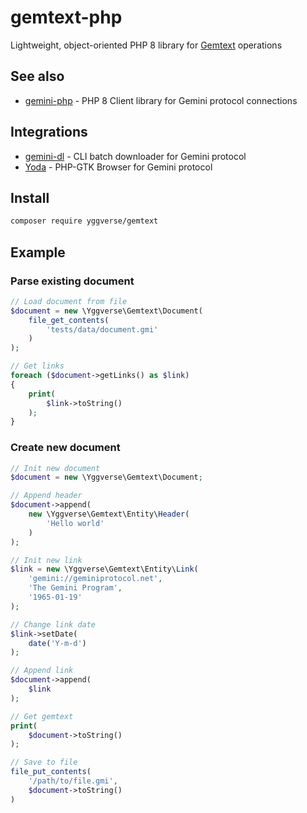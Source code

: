 # gemtext-php

Lightweight, object-oriented PHP 8 library for [Gemtext](https://geminiprotocol.net/docs/gemtext.gmi) operations

## See also

* [gemini-php](https://github.com/YGGverse/gemini-php) - PHP 8 Client library for Gemini protocol connections

## Integrations

* [gemini-dl](https://github.com/YGGverse/gemini-dl) - CLI batch downloader for Gemini protocol
* [Yoda](https://github.com/YGGverse/Yoda) - PHP-GTK Browser for Gemini protocol

## Install

``` bash
composer require yggverse/gemtext
```

## Example

### Parse existing document

``` php
// Load document from file
$document = new \Yggverse\Gemtext\Document(
    file_get_contents(
        'tests/data/document.gmi'
    )
);

// Get links
foreach ($document->getLinks() as $link)
{
    print(
        $link->toString()
    );
}
```

### Create new document

``` php
// Init new document
$document = new \Yggverse\Gemtext\Document;

// Append header
$document->append(
    new \Yggverse\Gemtext\Entity\Header(
        'Hello world'
    )
);

// Init new link
$link = new \Yggverse\Gemtext\Entity\Link(
    'gemini://geminiprotocol.net',
    'The Gemini Program',
    '1965-01-19'
);

// Change link date
$link->setDate(
    date('Y-m-d')
);

// Append link
$document->append(
    $link
);

// Get gemtext
print(
    $document->toString()
);

// Save to file
file_put_contents(
    '/path/to/file.gmi',
    $document->toString()
)
```